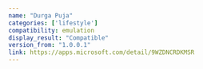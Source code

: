 ```yaml
---
name: "Durga Puja"
categories: ['lifestyle']
compatibility: emulation
display_result: "Compatible"
version_from: "1.0.0.1"
link: https://apps.microsoft.com/detail/9WZDNCRDKMSR
---
```

